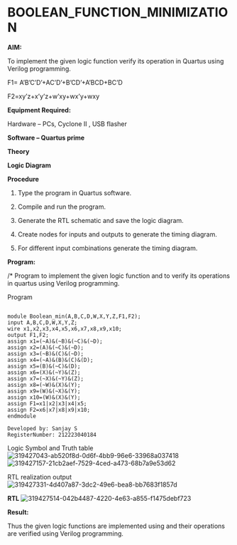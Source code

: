 # BOOLEAN_FUNCTION_MINIMIZATION

**AIM:**

To implement the given logic function verify its operation in Quartus using Verilog programming.

F1= A’B’C’D’+AC’D’+B’CD’+A’BCD+BC’D 

F2=xy’z+x’y’z+w’xy+wx’y+wxy

**Equipment Required:**

Hardware – PCs, Cyclone II , USB flasher

**Software – Quartus prime**

**Theory**

**Logic Diagram**

**Procedure**

1.	Type the program in Quartus software.

2.	Compile and run the program.

3.	Generate the RTL schematic and save the logic diagram.

4.	Create nodes for inputs and outputs to generate the timing diagram.

5.	For different input combinations generate the timing diagram.


**Program:**

/* Program to implement the given logic function and to verify its operations in quartus using Verilog programming. 

Program

~~~

module Boolean_min(A,B,C,D,W,X,Y,Z,F1,F2);
input A,B,C,D,W,X,Y,Z;
wire x1,x2,x3,x4,x5,x6,x7,x8,x9,x10;
output F1,F2;
assign x1=(~A)&(~B)&(~C)&(~D);
assign x2=(A)&(~C)&(~D);
assign x3=(~B)&(C)&(~D);
assign x4=(~A)&(B)&(C)&(D);
assign x5=(B)&(~C)&(D);
assign x6=(X)&(~Y)&(Z);
assign x7=(~X)&(~Y)&(Z);
assign x8=(~W)&(X)&(Y);
assign x9=(W)&(~X)&(Y);
assign x10=(W)&(X)&(Y);
assign F1=x1|x2|x3|x4|x5;
assign F2=x6|x7|x8|x9|x10;
endmodule

Developed by: Sanjay S
RegisterNumber: 212223040184
~~~

Logic Symbol and Truth table
![319427043-ab520f8d-0d6f-4bb9-96e6-33968a037418](https://github.com/scarl-sanjay/BOOLEAN_FUNCTION_MINIMIZATION/assets/147120917/b51919fc-aa9d-4aa9-be80-15a1f08b29c2)
![319427157-21cb2aef-7529-4ced-a473-68b7a9e53d62](https://github.com/scarl-sanjay/BOOLEAN_FUNCTION_MINIMIZATION/assets/147120917/955e6020-9e32-4dbf-b7d1-ca6ebf495199)

RTL realization output
![319427331-4d407a87-3dc2-49e6-bea8-bb7683f1857d](https://github.com/scarl-sanjay/BOOLEAN_FUNCTION_MINIMIZATION/assets/147120917/8864d9ea-29fd-440b-a422-6a9532bdfa45)


**RTL**
![319427514-042b4487-4220-4e63-a855-f1475debf723](https://github.com/scarl-sanjay/BOOLEAN_FUNCTION_MINIMIZATION/assets/147120917/e08c4c3c-7f02-46da-8a1a-8fffb7bfdbd3)


**Result:**

Thus the given logic functions are implemented using and their operations are verified using Verilog programming.

